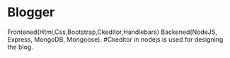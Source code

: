 # Blogger 
Frontened(Html,Css,Bootstrap,Ckeditor,Handlebars)
Backened(NodeJS, Express, MongoDB, Mongoose).
#Ckeditor in nodejs is used for designing the blog.
